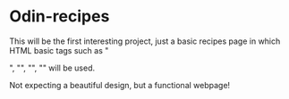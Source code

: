 # Odin-recipes
This will be the first interesting project,
just a basic recipes page in which HTML basic tags such as "<p>", "<h>", "<a>", "<img>" will be used.

Not expecting a beautiful design,
but a functional webpage!  